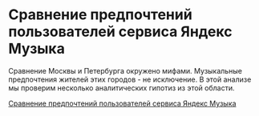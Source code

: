 # Сравнение предпочтений пользователей сервиса Яндекс Музыка

Сравнение Москвы и Петербурга окружено мифами. Музыкальные предпочтения жителей этих городов - не исключение. В этой анализе мы проверим несколько аналитических гипотиз из этой области. 

[Сравнение предпочтений пользователей сервиса Яндекс Музыка](big_cities_music.ipynb)
